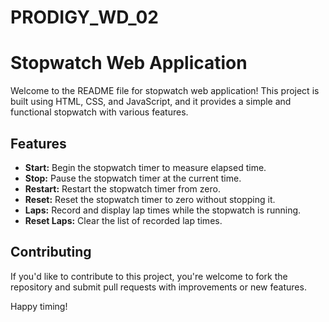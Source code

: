 # PRODIGY_WD_02
# Stopwatch Web Application

Welcome to the README file for  stopwatch web application! This project is built using HTML, CSS, and JavaScript, and it provides a simple and functional stopwatch with various features.

## Features

- **Start:** Begin the stopwatch timer to measure elapsed time.
- **Stop:** Pause the stopwatch timer at the current time.
- **Restart:** Restart the stopwatch timer from zero.
- **Reset:** Reset the stopwatch timer to zero without stopping it.
- **Laps:** Record and display lap times while the stopwatch is running.
- **Reset Laps:** Clear the list of recorded lap times.


## Contributing

If you'd like to contribute to this project, you're welcome to fork the repository and submit pull requests with improvements or new features.

Happy timing!
